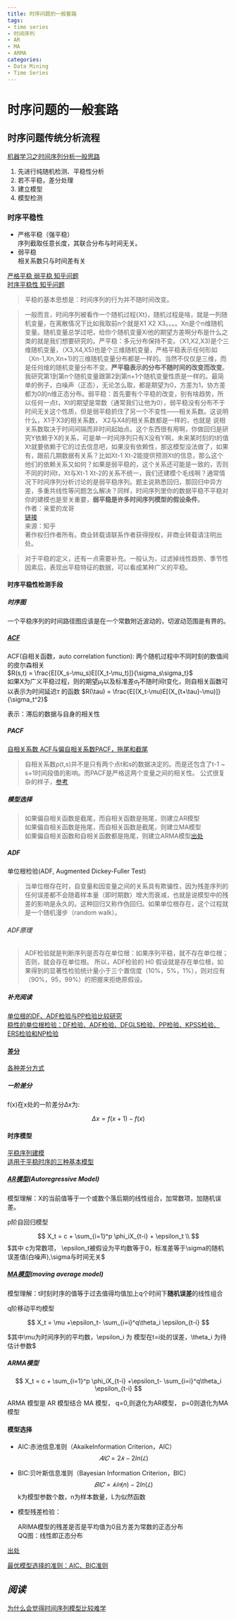 ```yaml
---
title: 时序问题的一般套路
tags:
- time series
- 时间序列
- AR
- MA
- ARMA
categories:
- Data Mining
- Time Series
---
```





# 时序问题的一般套路

## 时序问题传统分析流程

[机器学习之时间序列分析一般思路](https://www.jianshu.com/p/6ead565b34e4)
1. 先进行纯随机检测、平稳性分析
2. 若不平稳，差分处理
3. 建立模型
4. 模型检测

### 时序平稳性

-  严格平稳（强平稳）  
序列截取任意长度，其联合分布与时间无关。
- 弱平稳  
相关系数只与时间差有关

[严格平稳 弱平稳 知乎问题](https://www.zhihu.com/question/29128649?sort=created)  
[时序平稳性 知乎问题](https://www.zhihu.com/question/21982358 )

> 平稳的基本思想是：时间序列的行为并不随时间改变。


> 一般而言，时间序列被看作一个随机过程{Xt}，随机过程是啥，就是一列随机变量，在离散情况下比如我取前n个就是X1 X2 X3。。。。Xn是个n维随机变量。随机变量总学过吧，给你个随机变量Xi他的期望方差啊分布是什么之类的就是我们想要研究的。严平稳：多元分布保持不变。（X1,X2,X3)是个三维随机变量，（X3,X4,X5)也是个三维随机变量，严格平稳表示任何形如（Xn-1,Xn,Xn+1)的三维随机变量分布都是一样的。当然不仅仅是三维，而是任何维的随机变量分布不变。**严平稳表示的分布不随时间的改变而改变**。我研究第1到第n个随机变量跟第2到第n+1个随机变量性质是一样的。最简单的例子，白噪声（正态），无论怎么取，都是期望为0，方差为1，协方差都为0的n维正态分布。弱平稳：首先要有个平稳的改变，别有啥趋势，所以任何一点t，Xt的期望是常数（通常我们让他为0），弱平稳没有分布不于时间无关这个性质，但是弱平稳抓住了另一个不变性——相关系数。这说明什么，X1于X3的相关系数， X2与X4的相关系数都是一样的，也就是 说相关系数取决于时间间隔而非时间起始点。这个东西很有用啊，你做回归是研究Y依赖于X的关系，可是单一时间序列只有X没有Y啊，未来某时刻的t的值Xt就要依赖于它的过去信息吧，如果没有依赖性，那这模型没法做了，如果有，跟前几期数据有关系？比如Xt-1 Xt-2能提供预测Xt的信息，那么这个他们的依赖关系又如何？如果是弱平稳的，这个关系还可能是一致的，否则不同的时间t，Xt与Xt-1 Xt-2的关系不统一，我们还建模个毛线啊？通常情况下时间序列分析讨论的是弱平稳序列。题主说熟悉回归，那回归中异方差，多重共线性等问题怎么解决？同样，时间序列里你的数据平稳不平稳对你的建模也是至关重要，**弱平稳是许多时间序列模型的假设条件**。  
作者：亲爱的龙哥  
[链接](https://www.zhihu.com/question/29128649/answer/43723157  )  
来源：知乎    
著作权归作者所有。商业转载请联系作者获得授权，非商业转载请注明出处。 



> 对于平稳的定义，还有一点需要补充。一般认为，过滤掉线性趋势、季节性因素后，表现出平稳特征的数据，可以看成某种广义的平稳。

#### 时序平稳性检测手段 

##### 时序图
一个平稳序列的时间路径图应该是在一个常数附近波动的，切波动范围是有界的。

#####  [ACF](https://baike.baidu.com/item/%E8%87%AA%E7%9B%B8%E5%85%B3%E5%87%BD%E6%95%B0/9851266)

ACF(自相关函数，auto correlation function): 两个随机过程中不同时刻的数值间的皮尔森相关  
$R(s,t) = \frac{E[(X_s-\mu_s)E[(X_t-\mu_t)]}{\sigma_s\sigma_t}$  
如果X为广义平稳过程，则的期望$\mu_t$以及标准差$\sigma_t$不随时间t变化，则自相关函数可以表示为时间延迟$\tau$
的函数
$R(\tau) = \frac{E[(X_t-\mu)E[(X_{t+\tau}-\mu)]}{\sigma_t^2}$

表示：滞后的数据与自身的相关性

##### PACF
[自相关系数 ACF与偏自相关系数PACF，拖尾和截尾](https://www.cnblogs.com/ylxn/p/10750710.html)
>自相关系数ρ(t,s)并不是只有两个点t和s的数据决定的。而是还包含了t-1 ~ s+1时间段值的影响。而PACF是严格这两个变量之间的相关性。
公式很复杂的样子，[参考](https://zhuanlan.zhihu.com/p/26525852)

##### 模型选择

>如果偏自相关函数是截尾，而自相关函数是拖尾，则建立AR模型  
    如果偏自相关函数是拖尾，而自相关函数是截尾，则建立MA模型  
    如果偏自相关函数和自相关函数都是拖尾，则建立ARMA模型[出处](https://www.jianshu.com/p/6ead565b34e4)


##### ADF
单位根检验(ADF, Augmented Dickey-Fuller Test)
>当单位根存在时，自变量和因变量之间的关系具有欺骗性，因为残差序列的任何误差都不会随着样本量（即时期数）增大而衰减，也就是说模型中的残差的影响是永久的。这种回归又称作伪回归。如果单位根存在，这个过程就是一个随机漫步（random walk）。
###### ADF原理
>ADF检验就是判断序列是否存在单位根：如果序列平稳，就不存在单位根；否则，就会存在单位根。
所以，ADF检验的 H0 假设就是存在单位根，如果得到的显著性检验统计量小于三个置信度（10%，5%，1%），则对应有（90%，95，99%）的把握来拒绝原假设。

##### 补充阅读
[单位根的DF、ADF检验与PP检验比较研究](https://wenku.baidu.com/view/22d087ef69dc5022aaea008c.html)  
[稳性的单位根检验：DF检验、ADF检验、DFGLS检验、PP检验、KPSS检验、ERS检验和NP检验](blog.sina.com.cn/s/blog_4d69f4fe0101hzz7.html)

#### [差分](https://baike.baidu.com/item/%E4%B8%80%E9%98%B6%E5%B7%AE%E5%88%86/3937421)

[各种差分方式](http://www.atyun.com/4248.html)

##### 一阶差分

f(x)在x处的一阶差分$\Delta x$为:


$$
\Delta x = f(x+1)-f(x)
$$

#### 时序模型

[平稳序列建模](https://blog.csdn.net/fredric_2014/article/details/85340339)  
[适用于平稳时序的三种基本模型](https://wenku.baidu.com/view/97301f2aaeaad1f347933fa2.html)

##### [AR模型](https://baike.baidu.com/item/%E8%87%AA%E5%9B%9E%E5%BD%92%E6%A8%A1%E5%9E%8B/1037587)(Autoregressive Model)

模型理解：X的当前值等于一个或数个落后期的线性组合，加常数项，加随机误差。

p阶自回归模型

$$
X_t = c + \sum_{i=1}^p \phi_iX_{t-i} + \epsilon_t \\
$$
$其中 c为常数项， \epsilon_t被假设为平均数等于0，标准差等于\sigma的随机误差值(白噪声),\sigma与时间无关$


##### [MA模型](https://baike.baidu.com/item/MA%E6%A8%A1%E5%9E%8B/16688582)(moving average model)

模型理解：t时刻时序的值等于过去值得均值加上q个时间下**随机误差**的线性组合

q阶移动平均模型

$$
X_t = \mu +\epsilon_t- \sum_{i=i}^q\theta_i \epsilon_{t-i}
$$

$其中\mu为时间序列的平均数，\epsilon_i 为 模型在t=i处的误差，\theta_i 为待估计参数$

##### ARMA模型

$$
X_t = c + \sum_{i=1}^p \phi_iX_{t-i} +\epsilon_t-  \sum_{i=i}^q\theta_i \epsilon_{t-i}
$$

ARMA 模型是 AR 模型结合 MA 模型， q=0,则退化为AR模型， p=0则退化为MA模型


#### 模型选择

- AIC:赤池信息准则（AkaikeInformation Criterion，AIC）  
$$
𝐴𝐼𝐶=2𝑘−2ln(𝐿)
$$
- BIC:贝叶斯信息准则（Bayesian Information Criterion，BIC）
$$
𝐵𝐼𝐶=𝑘𝑙𝑛(n)−2ln(𝐿)  
$$
k为模型参数个数，n为样本数量，L为似然函数

 

- 模型残差检验：

    ARIMA模型的残差是否是平均值为0且方差为常数的正态分布  
    QQ图：线性即正态分布

[出处](https://blog.csdn.net/qifeidemumu/article/details/88782550)


[最优模型选择的准则：AIC、BIC准则](https://blog.csdn.net/ljzology/article/details/81287500)

## *阅读*  
[为什么会觉得时间序列模型比较难学](https://zhuanlan.zhihu.com/p/32634593)


